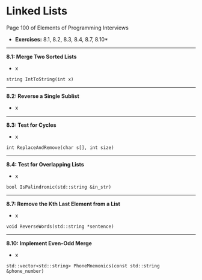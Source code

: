 # Linked Lists #
Page 100 of Elements of Programming Interviews

*   **Exercises:** 8.1, 8.2, 8.3, 8.4, 8.7, 8.10*

---

**8.1: Merge Two Sorted Lists**

*   x

`string IntToString(int x)`



---

**8.2: Reverse a Single Sublist**

*   x

---

**8.3: Test for Cycles**

*   x

`int ReplaceAndRemove(char s[], int size)`

---

**8.4: Test for Overlapping Lists**

*   x

`bool IsPalindromic(std::string &in_str)`

---

**8.7: Remove the Kth Last Element from a List**

*   x

`void ReverseWords(std::string *sentence)`

---

**8.10: Implement Even-Odd Merge**

*   x

`std::vector<std::string> PhoneMnemonics(const std::string &phone_number)`


